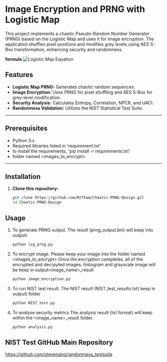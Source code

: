 # Image Encryption and PRNG with Logistic Map

This project implements a chaotic Pseudo-Random Number Generator (PRNG) based on the Logistic Map and uses it for image encryption. The application shuffles pixel positions and modifies grey levels using AES S-Box transformation, enhancing security and randomness.

**formula**
![Logistic Map Equation](https://latex.codecogs.com/png.latex?x_{n+1}=r%20\cdot%20x_n%20\cdot%20(1-x_n))

## Features
- **Logistic Map PRNG:** Generates chaotic random sequences.
- **Image Encryption:** Uses PRNG for pixel shuffling and AES S-Box for grey-level modification.
- **Security Analysis:** Calculates Entropy, Correlation, NPCR, and UACI.
- **Randomness Validation:** Utilizes the NIST Statistical Test Suite.

---

## Prerequisites
- Python 3.x
- Required libraries listed in 'requirement.txt'
- to install the requirements, 'pip install -r requirements.txt'
- folder named <images_to_encrypt>

---

## Installation
1. **Clone this repository:**
   ```bash
   git clone https://github.com/MJTham/Chaotic-PRNG-Design.git
   cd Chaotic-PRNG-Design

## Usage
1. To generate PRNG output.
   The result (prng_output.bin) will keep into output\
   ```bash
   python lcg_prng.py
   
2. To encrypt image. Please keep your image into the folder named <images_to_encrypt>
  Once the encryption completes, all of the encrypted and decrpyted images, histogram and grayscale image will be keep in output\<image_name>_result
   ```bash
   python image_encryption.py
   
3. To run NIST test result. 
   The NIST result (NIST_test_results.txt) keep in output\ folder 
   ```bash
   python NIST_test.py
   
4. To analyse security metrics
   The analysis result (txt format) will keep within the <image_name>_result folder.
   ```bash
   python analysis.py
   
## NIST Test GitHub Main Repository
https://github.com/stevenang/randomness_testsuite

